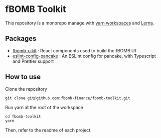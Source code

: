# fBOMB Toolkit

This repository is a monorepo manage with [yarn workspaces](https://classic.yarnpkg.com/en/docs/workspaces/) and [Lerna](https://lerna.js.org/). 

## Packages

- [fbomb-uikit](https://github.com/fbomb-finance/fbomb-toolkit/tree/master/packages/fbomb-uikit) : React components used to build the fBOMB UI
- [eslint-config-pancake](https://github.com/pancakeswap/pancake-toolkit/tree/master/packages/eslint-config-pancake) : An ESLint config for pancake, with Typescript and Prettier support

## How to use

Clone the repository 

```
git clone git@github.com:fbomb-finance/fbomb-toolkit.git
```

Run yarn at the root of the workspace

```
cd fbomb-toolkit
yarn
```

Then, refer to the readme of each project.